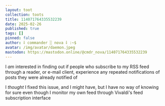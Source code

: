 ```yaml
---
layout: toot
collection: toots
title: 114071764335532239
date: 2025-02-26
published: true
tags: []
pinned: false
author: ⸸ commander ░ nova ⸸ :~$
avatar: /img/avatar/daemon.jpeg
mastodon: https://mastodon.online/@cmdr_nova/114071764335532239
---
```


I _am_ interested in finding out if people who subscribe to my RSS feed through a reader, or e-mail client, experience any repeated notifications of posts they were already notified of

I _thought_ I fixed this issue, and I might have, but I have no way of knowing for sure even though I monitor my own feed through Vivaldi's feed subscription interface
